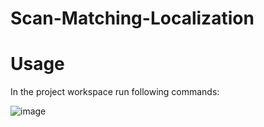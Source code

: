 # Scan-Matching-Localization

# Usage
In the project workspace run following commands:        

![image](https://user-images.githubusercontent.com/28135189/223133160-885dce79-83c1-430c-9412-f4bc0f3e65c6.png)
